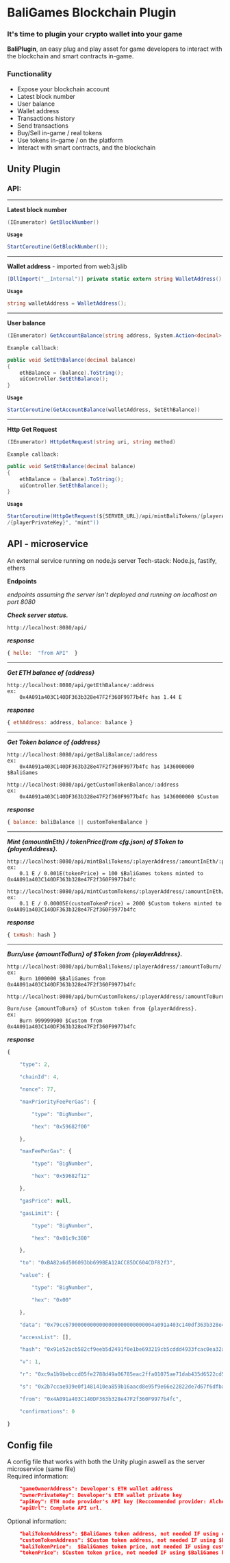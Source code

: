 # BaliGames Blockchain Plugin
### It's time to plugin your crypto wallet into your game

**BaliPlugin**, an easy plug and play asset for game developers to interact with the blockchain and smart contracts in-game.

### Functionality
- Expose your blockchain account
- Latest block number
- User balance
- Wallet address
- Transactions history
- Send transactions
- Buy/Sell  in-game / real tokens
- Use tokens in-game / on the platform
- Interact with smart contracts, and 
the blockchain



## Unity Plugin
### API:
----
**Latest block number**
```csharp                
(IEnumerator) GetBlockNumber()
```
**`Usage`**
```csharp
StartCoroutine(GetBlockNumber());
```
----

**Wallet address** - imported from web3.jslib
```csharp                
[DllImport("__Internal")] private static extern string WalletAddress()
```

**`Usage`**
```csharp
string walletAddress = WalletAddress();
```
----
**User balance**
```csharp                
(IEnumerator) GetAccountBalance(string address, System.Action<decimal> callback)
```
`Example callback:`
```csharp
public void SetEthBalance(decimal balance)
{
    ethBalance = (balance).ToString();
    uiController.SetEthBalance();
}
```
**`Usage`**
```csharp
StartCoroutine(GetAccountBalance(walletAddress, SetEthBalance))
```
----
**Http Get Request**
```csharp                
(IEnumerator) HttpGetRequest(string uri, string method)
```
`Example callback:`
```csharp
public void SetEthBalance(decimal balance)
{
    ethBalance = (balance).ToString();
    uiController.SetEthBalance();
}
```
**`Usage`**
```csharp
StartCoroutine(HttpGetRequest(${SERVER_URL}/api/mintBaliTokens/{playerAddress}/{amountInEth}
/{playerPrivateKey}", "mint"))
```




## API - microservice

An external service running on node.js server
Tech-stack: Node.js, fastify, ethers

**Endpoints**

*endpoints assuming the server isn't deployed and running on localhost on port 8080*
  
***Check server status.***
```
http://localhost:8080/api/
```
***response***
```js
{ hello:  "from API"  }
```
-------
***Get ETH  balance of {address}***
```
http://localhost:8080/api/getEthBalance/:address
ex: 
	0x4A091a403C140DF363b328e47F2f360F9977b4fc has 1.44 E
```
***response***
```js
{ ethAddress: address, balance: balance }
```
--------
***Get Token balance of {address}***
```
http://localhost:8080/api/getBaliBalance/:address
ex: 
	0x4A091a403C140DF363b328e47F2f360F9977b4fc has 1436000000 $BaliGames
```
```
http://localhost:8080/api/getCustomTokenBalance/:address
ex: 
	0x4A091a403C140DF363b328e47F2f360F9977b4fc has 1436000000 $Custom
```
***response***
```js
{ balance: baliBalance || customTokenBalance }
```
--------

***Mint {amountInEth} / tokenPrice(from cfg.json) of $Token to {playerAddress}.***
```
http://localhost:8080/api/mintBaliTokens/:playerAddress/:amountInEth/:playerPrivateKey/
ex: 
	0.1 E / 0.001E(tokenPrice) = 100 $BaliGames tokens minted to 0x4A091a403C140DF363b328e47F2f360F9977b4fc
```

```
http://localhost:8080/api/mintCustomTokens/:playerAddress/:amountInEth/:playerPrivateKey/
ex: 
	0.1 E / 0.00005E(customTokenPrice) = 2000 $Custom tokens minted to 0x4A091a403C140DF363b328e47F2f360F9977b4fc
```
***response***
```js
{ txHash: hash }
```
----
***Burn/use {amountToBurn} of $Token from {playerAddress}.***
```
http://localhost:8080/api/burnBaliTokens/:playerAddress/:amountToBurn/:playerPrivateKey/
ex: 
	Burn 1000000 $BaliGames from 0x4A091a403C140DF363b328e47F2f360F9977b4fc
```


```
http://localhost:8080/api/burnCustomTokens/:playerAddress/:amountToBurn/:playerPrivateKey/

Burn/use {amountToBurn} of $Custom token from {playerAddress}.
ex: 
	Burn 999999900 $Custom from 0x4A091a403C140DF363b328e47F2f360F9977b4fc
```

***response***
```js
{

	"type": 2,

	"chainId": 4,

	"nonce": 77,

	"maxPriorityFeePerGas": {

		"type": "BigNumber",

		"hex": "0x59682f00"

	},

	"maxFeePerGas": {

		"type": "BigNumber",

		"hex": "0x59682f12"

	},

	"gasPrice": null,

	"gasLimit": {

		"type": "BigNumber",

		"hex": "0x01c9c380"

	},

	"to": "0xBA82a6d506093bb699BEA12ACC85DC604CDF82f3",

	"value": {

		"type": "BigNumber",

		"hex": "0x00"

	},

	"data": "0x79cc67900000000000000000000000004a091a403c140df363b328e47f2f360f9977b4fc00000000000000000000000000000000000000000000000000000000000015b3",

	"accessList": [],

	"hash": "0x91e52acb582cf9eeb5d2491f0e1be693219cb5cddd4933fcac0ea32a954c705e",

	"v": 1,

	"r": "0xc9a1b9bebccd05fe2788d49a06785eac2ffa01075ae71dab435d6522cd5ceec5",

	"s": "0x2b7ccae939e0f1481410ea859b16aacd8e95f9e66e22822de7d67f6dfbaf6dbd",

	"from": "0x4A091a403C140DF363b328e47F2f360F9977b4fc",

	"confirmations": 0

}
```


## Config file
A config file that works with both the Unity plugin aswell as the server microservice (same file)  
Required information:
```json
	"gameOwnerAddress": Developer's ETH wallet address
	"ownerPrivateKey": Developer's ETH wallet private key
	"apiKey": ETH node provider's API key (Reccommended provider: Alchemy)
	"apiUrl": Complete API url.
```
Optional information:
```json
	"baliTokenAddress": $BaliGames token address, not needed IF using custom token.
	"customTokenAddress": $Custom token address, not needed IF using $BaliGames base token.
	"baliTokenPrice":  $BaliGames token price, not needed IF using custom token.
	"tokenPrice": $Custom token price, not needed IF using $BaliGames base token.
```
